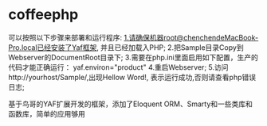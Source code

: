 # coffeephp
可以按照以下步骤来部署和运行程序:
1.请确保机器root@chenchendeMacBook-Pro.local已经安装了Yaf框架, 并且已经加载入PHP;
2.把Sample目录Copy到Webserver的DocumentRoot目录下;
3.需要在php.ini里面启用如下配置，生产的代码才能正确运行：
    yaf.environ="product"
4.重启Webserver;
5.访问http://yourhost/Sample/,出现Hellow Word!, 表示运行成功,否则请查看php错误日志;

基于鸟哥的YAF扩展开发的框架，添加了Eloquent ORM、Smarty和一些类库和函数库，简单的应用够用
